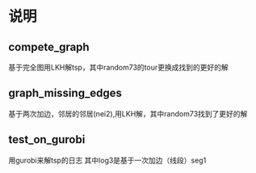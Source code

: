 # 说明

## compete_graph 
基于完全图用LKH解tsp，其中random73的tour更换成找到的更好的解

## graph_missing_edges 
基于两次加边，邻居的邻居(nei2),用LKH解，其中random73找到了更好的解

## test_on_gurobi  
用gurobi来解tsp的日志
其中log3是基于一次加边（线段）seg1

